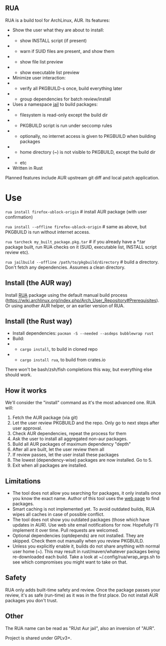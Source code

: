 ## RUA

RUA is a build tool for ArchLinux, AUR. Its features:

* Show the user what they are about to install:
* * show INSTALL script (if present)
* * warn if SUID files are present, and show them
* * show file list preview
* * show executable list preview
* Minimize user interaction:
* * verify all PKGBUILD-s once, build everything later
* * group dependencies for batch review/install
* Uses a namespace [jail](https://github.com/projectatomic/bubblewrap) to build packages:
* * filesystem is read-only except the build dir
* * PKGBUILD script is run under seccomp rules
* * optionally, no internet access is given to PKGBUILD when building packages
* * home directory (~) is not visible to PKGBUILD, except the build dir
* * etc
* Written in Rust

Planned features include AUR upstream git diff and local patch application.


# Use

`rua install firefox-ublock-origin`  # install AUR package (with user confirmation)

`rua install --offline firefox-ublock-origin`  # same as above, but PKGBUILD is run without internet access.

`rua tarcheck my_built_package.pkg.tar`  # if you already have a *.tar package built, run RUA checks on it (SUID, executable list, INSTALL script review etc).

`rua jailbuild --offline /path/to/pkgbuild/directory`  # build a directory. Don't fetch any dependencies. Assumes a clean directory.


## Install (the AUR way)
Install [RUA](https://aur.archlinux.org/packages/rua/) package using the default manual build process (https://wiki.archlinux.org/index.php/Arch_User_Repository#Prerequisites). Or using another AUR helper, or an earlier version of RUA.


## Install (the Rust way)
* Install dependencies: `pacman -S --needed --asdeps bubblewrap rust`
* Build:
* * `cargo install`, to build in cloned repo
* * `cargo install rua`, to build from crates.io

There won't be bash/zsh/fish completions this way, but everything else should work.


## How it works
We'll consider the "install" command as it's the most advanced one. RUA will:

1. Fetch the AUR package (via git)
2. Let the user review PKGBUILD and the repo. Only go to next steps after user approval.
3. Check AUR dependencies, repeat the process for them
4. Ask the user to install all aggregated non-aur packages.
5. Build all AUR packages of maximum dependency "depth"
6. After all are built, let the user review them all
7. If review passes, let the user install these packages
8. The lowest (dependency-wise) packages are now installed. Go to 5.
9. Exit when all packages are installed.

## Limitations

* The tool does not allow you searching for packages, it only installs once you know the exact name. Author of this tool uses the [web page](https://aur.archlinux.org/packages/) to find packages.
* Smart caching is not implemented yet. To avoid outdated builds, RUA wipes all caches in case of possible conflict.
* The tool does not show you outdated packages (those which have updates in AUR). Use web site email notifications for now. Hopefully I'll implement it over time. Pull requests are welcomed.
* Optional dependencies (optdepends) are not installed. They are skipped. Check them out manually when you review PKGBUILD.
* Unless you explicitly enable it, builds do not share anything with normal user home (~). This may result in rust/maven/whatever packages being re-downloaded each build. Take a look at ~/.config/rua/wrap_args.sh to see which compromises you might want to take on that.


## Safety
RUA only adds built-time safety and review. Once the package passes your review, it's as safe (run-time) as it was in the first place. Do not install AUR packages you don't trust.


## Other

The RUA name can be read as "RUst Aur jail", also an inversion of "AUR".

Project is shared under GPLv3+.
